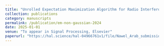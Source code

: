 ```yaml
---
title: "Unrolled Expectation Maximization Algorithm for Radio Interferometric Imaging in Presence of Non-Gaussian Interferences"
collection: publications
category: manuscripts
permalink: /publication/em-non-gaussian-2024
date: 2025-01-01
venue: "To appear in Signal Processing, Elsevier"
paperurl: "https://hal.science/hal-04966761v1/file/Nawel_Arab_submission_final.pdf"
---
```

